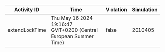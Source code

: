 | Activity ID | Time | Violation | Simulation |
| --- | --- | --- | --- |
| extendLockTime | Thu May 16 2024 19:16:47 GMT+0200 (Central European Summer Time) | false | 2010405 |
